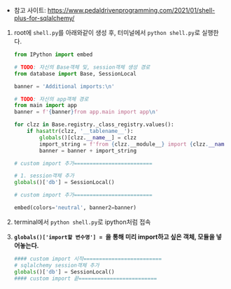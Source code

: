 - 참고 사이트: https://www.pedaldrivenprogramming.com/2021/01/shell-plus-for-sqlalchemy/

1. root에 `shell.py`를 아래와같이 생성 후, 터미널에서 `python shell.py`로 실행한다.
    ```python
    from IPython import embed
    
    # TODO: 자신의 Base객체 및, session객체 생성 경로
    from database import Base, SessionLocal
    
    banner = 'Additional imports:\n'
    
    # TODO: 자신의 app객체 경로
    from main import app
    banner = f'{banner}from app.main import app\n'
    
    for clzz in Base.registry._class_registry.values():
        if hasattr(clzz, '__tablename__'):
            globals()[clzz.__name__] = clzz
            import_string = f'from {clzz.__module__} import {clzz.__name__}\n'
            banner = banner + import_string
    
    # custom import 추가=========================
    
    # 1. session객체 추가
    globals()['db'] = SessionLocal()
    
    # custom import 추가=========================
    
    embed(colors='neutral', banner2=banner)
    ```
   
   

2. terminal에서 `python shell.py`로 ipython처럼 접속

3. **`globals()['import할 변수명'] = `을 통해 미리 import하고 싶은 객체, 모듈을 넣어놓는다.**
    ```python
    #### custom import 시작=========================
    # sqlalchemy session객체 추가
    globals()['db'] = SessionLocal()
    #### custom import 끝=========================
    ```